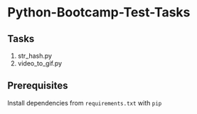 # Python-Bootcamp-Test-Tasks
## Tasks
1. str_hash.py
2. video_to_gif.py
## Prerequisites
Install dependencies from `requirements.txt` with `pip`
